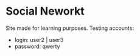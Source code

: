 # Social Neworkt

Site made for learning purposes.
Testing accounts:
- login: user2 | user3
- password: qwerty
